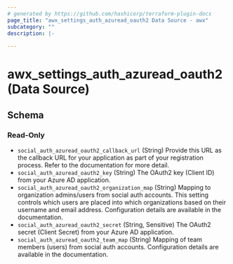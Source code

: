```yaml
---
# generated by https://github.com/hashicorp/terraform-plugin-docs
page_title: "awx_settings_auth_azuread_oauth2 Data Source - awx"
subcategory: ""
description: |-
  
---
```


# awx_settings_auth_azuread_oauth2 (Data Source)





<!-- schema generated by tfplugindocs -->
## Schema

### Read-Only

- `social_auth_azuread_oauth2_callback_url` (String) Provide this URL as the callback URL for your application as part of your registration process. Refer to the documentation for more detail.
- `social_auth_azuread_oauth2_key` (String) The OAuth2 key (Client ID) from your Azure AD application.
- `social_auth_azuread_oauth2_organization_map` (String) Mapping to organization admins/users from social auth accounts. This setting
controls which users are placed into which organizations based on their
username and email address. Configuration details are available in the
documentation.
- `social_auth_azuread_oauth2_secret` (String, Sensitive) The OAuth2 secret (Client Secret) from your Azure AD application.
- `social_auth_azuread_oauth2_team_map` (String) Mapping of team members (users) from social auth accounts. Configuration
details are available in the documentation.
